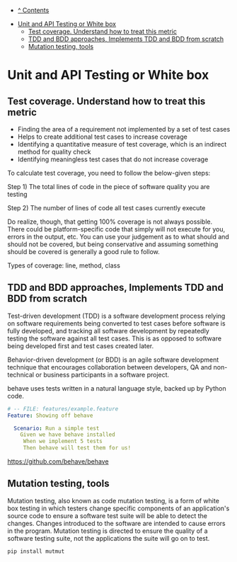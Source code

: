 * [^ Contents](../README.md)

<!-- TOC -->
* [Unit and API Testing or White box](#unit-and-api-testing-or-white-box)
  * [Test coverage. Understand how to treat this metric](#test-coverage-understand-how-to-treat-this-metric)
  * [TDD and BDD approaches, Implements TDD and BDD from scratch](#tdd-and-bdd-approaches-implements-tdd-and-bdd-from-scratch)
  * [Mutation testing, tools](#mutation-testing-tools)
<!-- TOC -->

# Unit and API Testing or White box

## Test coverage. Understand how to treat this metric

- Finding the area of a requirement not implemented by a set of test cases
- Helps to create additional test cases to increase coverage
- Identifying a quantitative measure of test coverage, which is an indirect method for quality check
- Identifying meaningless test cases that do not increase coverage

To calculate test coverage, you need to follow the below-given steps:

Step 1) The total lines of code in the piece of software quality you are testing

Step 2) The number of lines of code all test cases currently execute

Do realize, though, that getting 100% coverage is not always possible. There could be platform-specific code that simply
will not execute for you, errors in the output, etc. You can use your judgement as to what should and should not be
covered, but being conservative and assuming something should be covered is generally a good rule to follow.

Types of coverage: line, method, class

## TDD and BDD approaches, Implements TDD and BDD from scratch

Test-driven development (TDD) is a software development process relying on software requirements being converted to test
cases before software is fully developed, and tracking all software development by repeatedly testing the software
against all test cases. This is as opposed to software being developed first and test cases created later.

Behavior-driven development (or BDD) is an agile software development technique that encourages collaboration between
developers, QA and non-technical or business participants in a software project.

behave uses tests written in a natural language style, backed up by Python code.

```yaml
# -- FILE: features/example.feature
Feature: Showing off behave

  Scenario: Run a simple test
    Given we have behave installed
     When we implement 5 tests
     Then behave will test them for us!
```

https://github.com/behave/behave

## Mutation testing, tools

Mutation testing, also known as code mutation testing, is a form of white box testing in which testers change specific
components of an application's source code to ensure a software test suite will be able to detect the changes. Changes
introduced to the software are intended to cause errors in the program. Mutation testing is directed to ensure the
quality of a software testing suite, not the applications the suite will go on to test.

`pip install mutmut`
